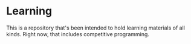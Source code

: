 # Learning
This is a repository that's been intended to hold learning materials of all kinds. Right now, that includes competitive programming.